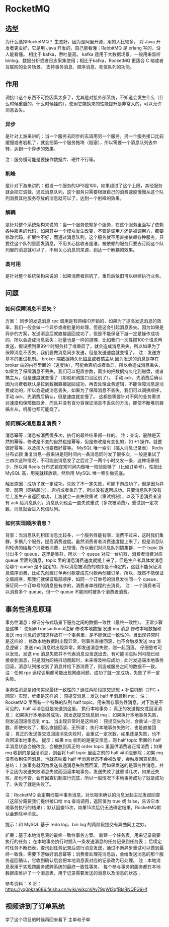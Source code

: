 # RocketMQ

## 选型

为什么选择RocketMQ？
生态好，因为是阿里开源，用的人比较多。
对 Java 开发者更友好，它是用 Java 开发的，自己能看懂；RabbitMQ 是 erlang 写的，没人能看懂。
相比于 kafka，吞吐量高。
kafka 适用于大数据场景，一般用来监听 binlog、数据分析或者日志采集使用；相比于kafka，RocketMQ 更适合 C 端或者互联网的业务场景。
支持事务消息、顺序消息、死信队列的功能。

## 作用

调接口这个东西不可控因素太多了，尤其是对接外部系统，不知道会发生什么（什么时候重启的，什么时候挂的），使用它能换来的性能提升是非常大的，可以允许消息丢失。

### 异步

是针对上游来讲的：当一个服务去同步的去调用另一个服务，另一个服务接口比较缓慢或者宕机了，就会把第一个服务拖垮（阻塞），所以需要一个消息队列去中转，达到一个异步的效果。

注：服务慢可能是要操作数据库、硬件不行等。

### 削峰

是针对下游来讲的：假设一个服务的QPS是100，如果超过了这个上限，其他服务就会把它调挂，通过消息队列，这个服务只需要根据自己的消费速度慢慢从这个队列消费其他服务存放的消息就可以了，达到一个削峰的效果。

### 解耦

是针对整个系统架构来说的：当一个服务依赖多个服务，在这个服务里面写了依赖各种服务的代码，如果其中一个模块发生改变，不管是调用方还是被调用方，都要修改代码，扩展性不好，而通过消息队列，这个服务就不用直接依赖各种服务，只要往这个队列里面发消息，不用关心接收者是谁，被依赖的服务只要去订阅这个队列里的消息就可以了，不用关心消息的来源，到达一个解耦的效果。

### 高可用

是针对整个系统架构来说的：如果消费者宕机了，重启后依旧可以继续执行业务。

## 问题

### 如何保障消息不丢失？

方案：
同步的发送消息
rpc 调用是有网络IO开销的，如果为了提高发送消息的效率，我们一般会做一个异步或者批量的处理，但是这会引起消息丢失。因为如果是异步的方案，发送消息后就直接返回成功了，但是不能保证下游一定是操作成功的，所以会造成消息丢失；批量也是一样的道理，比如我们一次性攒100个请求再发送，假设攒到第99个时服务挂了或重启了，就会造成消息丢失。所以如果为了保障消息不丢失，我们要做消息同步发送，但是发送速度就变慢了。
注：发送方基本的重试机制。
broker 端数据持久化磁盘或者搞主从
因为发送的消息是存在 broker 端的内存里面的（速度快），可能会宕机或者重启，所以会造成消息丢失，如果为了保障消息不丢失，我们可以配置参数，同步的把数据持久化到磁盘，或者搞主从，但是速度就变慢了（那就和调接口没区别了）。
手动 ack，先消费后确认
因为消费者默认是拉到数据直接返回成功，再去处理业务逻辑，不能保障消息是消费成功的，所以会造成消息丢失，如果为了保障消息不丢失，我们可以调换顺序，手动 ack，先消费后确认，但是速度就变慢了。
这都是需要针对不同的业务需求对速度和保障做取舍，而且并没有百分百保证消息不丢失的方法，即使不断堆机器搞主从，机房也都可能烧了。

### 如何解决消息重复消费？

消息幂等：消息被消费很多次，执行的最终结果都一样的。
注：查询、删除是天然的幂等，修改是不变的自然也是幂等，但是修改是有变化的，如 +1 操作，就要做好幂等，以及插入也要做好幂等。
MySQL 唯一索引（插入消息记录表）
Redis分布式锁
重复消息一般来讲是短时间内一条消息同时发了很多次，一般是重试了三四次这种情况，不可能说消息发了之后过了一两个小时又发一条，这种场景很少，所以用 Redis 分布式锁在短时间内做唯一校验就够了（比如订单号），性能比 MySQL 高，用完就释放锁，然后用 MySQL 唯一索引做兜底。

触发原因：成功了就一定成功，失败了不一定失败，可能下游成功了，但是因为异常、弱网（网络超时）、宕机或者重启了，所以没有返回成功。只要消息队列没有给上游生产者返回成功，上游就会一直失败重试（重试机制），以及下游消费者没有 ack 给消息队列，消息队列也会一直失败重试（多次被消费），重试到一定次数，消息就会进入死信队列。

### 如何实现顺序消息？

背景：当消息队列积压消息比较多，一个服务性能有限，消费不过来，这时我们集群，多搞几个服务，提高消费速度。虽然消费者者消费速度提上来了，但是消息队列轮询的给每个消费者消费，比较慢，所以我们对消息队列搞集群，一个 topic 拆分出多个 queue，这里是集群，所以一个 queue 对应一台机器，消费者消费对应 queue 里面的消息，topic 里的消息消费速度就提上来了。但是生产者具体发消息给哪个 queue 是不固定的，所以消息被消费的顺序是不确定的，这就不能保证消息顺序消费，比如先创建订单再付款变成先付款再创建订单，所以，既然不能保证全局顺序，那我们就保证局部顺序，如同一个订单号的消息发往同一个 queue，保证同一个订单号的消息是有序的，消费者单线程的去消费。
注：一个消费者可以消费多个 queue，但一个 queue 不能同时被多个消费者消费。

## 事务性消息原理

事务性消息：保证分布式场景下服务之间的数据一致性（最终一致性）。
正常步骤是这样：
使用@Transactional注解
修改本地数据
发送 mq 消息
修改本地数据和发送 mq 消息的逻辑这样放在一个事务里，是不能保证一致性的。当出现异常时是这样的：
修改本地数据时出现异常，则事务直接回滚，也不会触发发送 mq 消息逻辑；
发送 mq 消息时出现异常，即发送消息失败，则一起回滚。
仔细思考可以发现，发送 mq 消息失败并不代表消息没发送出去，有可能消息队列可能已经接收到消息，只是因为网络抖动而超时，未来得及响应成功；此时发送端本地事务回滚，消息队列接收到了消息并给下游消费了，则造成服务之间的数据不一致。
注：任何 rpc 远程调用都可能出现网络问题，成功了就一定成功，失败了不一定失败。

事务性消息是如何实现最终一致性的？通过两阶段提交思想 +  补偿机制（2PC + 回查）实现，步骤是这样的：
预提交消息：发送 half 半消息到 mq；
注：RocketMQ 里面有一个特殊的队列 half topic，用来暂存事务性消息，对下游是不可见的，half 半消息就是发送到这里。
执行本地事务；
真正的发送提交或回滚消息；
如果执行本地事务成功，则发送提交信息到 mq；
如果执行本地事务失败，则发送回滚信息到 mq。
当出现异常时是这样的：
预提交失败时，会重试一定次数，即使失败了，那么直接回滚，无所谓；
执行本地事务失败时，也是直接回滚；
真正的发送提交或回滚消息失败时，会重试一定次数，如果还是失败，也不会回滚本地事务。
提示：如果 mq 收到的是提交信息，则 half topic 里面的 half 半消息状态会被改变，会被放到真正的 order topic 里面供消费者正常消费；如果 mq 收到的是回滚消息，则会将 half topic 里面之前的 half 半消息删除；如果 mq 没有收到任何消息，也就意味着 half 半消息状态不会被改变，会触发回查机制。
总结：上游事务就因为发送普通消息失败而回滚，而如果发送的是事务性消息，并不会因为发送失败消息失败而回滚本地事务，发送失败了就重试几次，如果还失败，那也不管，会有回查机制进行兜底，所以一般情况下本地事务成功了就是成功了，失败了就是失败了。

注：RocketMQ 会定期扫描半事务消息，对长期未确认的消息发起主动发起回查（这部分需要我们提供接口给 mq 查询调用，返回值为 true 或 false，告诉它本地事务执行的结果）；默认回查15次，如果15次后仍无法确定结果，RocketMQ默认会删除半消息。

提示：和 MySQL 基于 redo log、bin log 的两阶段提交有异曲同工之妙。

扩展：基于本地消息表的最终一致性事务方案。
新建一个任务表，用来记录需要执行的任务；
在本地事务执行时插入一条发送消息的任务记录到任务表；
后续定时任务不断扫表，查询到任务记录后进行消息发送，通过不断异步重试可以做到最终一致性，需要下游做好消息幂等；消费者处理完消息后，会给发送消息的那个服务返回确认，它收到确认后会把本地消息表对应的记录改为已处理。
注：本地消息表用于实现跨服务或跨系统的最终一致性事务， 每个参与事务的服务都在本地数据库维护了一个消息表，用于记录需要发送的消息以及消息的状态 。

参考资料：
K 哥：
https://yq0pkza686.feishu.cn/wiki/wikcnVAv79gWI2qfBIsRNQFG9Hf

## 视频讲到了订单系统

学了这个项目的时候再回来看下
主单和子单

